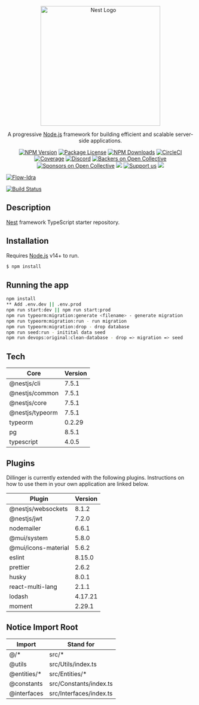 <p align="center">
  <a href="http://nestjs.com/" target="blank"><img src="https://nestjs.com/img/logo_text.svg" width="320" alt="Nest Logo" /></a>
</p>

[circleci-image]: https://img.shields.io/circleci/build/github/nestjs/nest/master?token=abc123def456
[circleci-url]: https://circleci.com/gh/nestjs/nest

  <p align="center">A progressive <a href="http://nodejs.org" target="_blank">Node.js</a> framework for building efficient and scalable server-side applications.</p>
    <p align="center">
<a href="https://www.npmjs.com/~nestjscore" target="_blank"><img src="https://img.shields.io/npm/v/@nestjs/core.svg" alt="NPM Version" /></a>
<a href="https://www.npmjs.com/~nestjscore" target="_blank"><img src="https://img.shields.io/npm/l/@nestjs/core.svg" alt="Package License" /></a>
<a href="https://www.npmjs.com/~nestjscore" target="_blank"><img src="https://img.shields.io/npm/dm/@nestjs/common.svg" alt="NPM Downloads" /></a>
<a href="https://circleci.com/gh/nestjs/nest" target="_blank"><img src="https://img.shields.io/circleci/build/github/nestjs/nest/master" alt="CircleCI" /></a>
<a href="https://coveralls.io/github/nestjs/nest?branch=master" target="_blank"><img src="https://coveralls.io/repos/github/nestjs/nest/badge.svg?branch=master#9" alt="Coverage" /></a>
<a href="https://discord.gg/G7Qnnhy" target="_blank"><img src="https://img.shields.io/badge/discord-online-brightgreen.svg" alt="Discord"/></a>
<a href="https://opencollective.com/nest#backer" target="_blank"><img src="https://opencollective.com/nest/backers/badge.svg" alt="Backers on Open Collective" /></a>
<a href="https://opencollective.com/nest#sponsor" target="_blank"><img src="https://opencollective.com/nest/sponsors/badge.svg" alt="Sponsors on Open Collective" /></a>
  <a href="https://paypal.me/kamilmysliwiec" target="_blank"><img src="https://img.shields.io/badge/Donate-PayPal-ff3f59.svg"/></a>
    <a href="https://opencollective.com/nest#sponsor"  target="_blank"><img src="https://img.shields.io/badge/Support%20us-Open%20Collective-41B883.svg" alt="Support us"></a>
  <a href="https://twitter.com/nestframework" target="_blank"><img src="https://img.shields.io/twitter/follow/nestframework.svg?style=social&label=Follow"></a>
</p>
  <!--[![Backers on Open Collective](https://opencollective.com/nest/backers/badge.svg)](https://opencollective.com/nest#backer)
  [![Sponsors on Open Collective](https://opencollective.com/nest/sponsors/badge.svg)](https://opencollective.com/nest#sponsor)-->


[![Flow-Idra](https://cldup.com/dTxpPi9lDf.thumb.png)](https://www.idracompany.com/)

[![Build Status](https://travis-ci.org/joemccann/dillinger.svg?branch=master)](https://bitbucket.org/idradigis/reactjs-redux-structure-template/src/master/)

## Description

[Nest](https://github.com/nestjs/nest) framework TypeScript starter repository.

## Installation
Requires [Node.js](https://nodejs.org/) v14+ to run.

```sh
$ npm install
```

## Running the app

```sh
npm install
** Add .env.dev || .env.prod
npm run start:dev || npm run start:prod
npm run typeorm:migration:generate <filename> - generate migration
npm run typeorm:migration:run - run migration
npm run typeorm:migration:drop - drop database
npm run seed:run - initital data seed
npm run devops:original:clean-database - drop => migration => seed
```

## Tech

| Core | Version |
| ------ | ------ |
| @nestjs/cli  | 7.5.1 |
| @nestjs/common | 7.5.1 |
| @nestjs/core | 7.5.1 |
| @nestjs/typeorm | 7.5.1 |
| typeorm |0.2.29 |
| pg | 8.5.1 |
| typescript | 4.0.5 |

## Plugins

Dillinger is currently extended with the following plugins.
Instructions on how to use them in your own application are linked below.

| Plugin | Version |
| ------ | ------ |
| @nestjs/websockets | 8.1.2 |
| @nestjs/jwt | 7.2.0 |
| nodemailer | 6.6.1 |
| @mui/system  | 5.8.0 |
| @mui/icons-material  | 5.6.2 |
| eslint | 8.15.0 |
| prettier | 2.6.2 |
| husky | 8.0.1 |
| react-multi-lang | 2.1.1 |
| lodash | 4.17.21 |
| moment | 2.29.1 |

## Notice Import Root

| Import | Stand for |
| ------ | ------ |
| @/* | src/* |
| @utils | src/Utils/index.ts |
| @entities/*  | src/Entities/* |
| @constants  | src/Constants/index.ts |
| @interfaces | src/Interfaces/index.ts |

